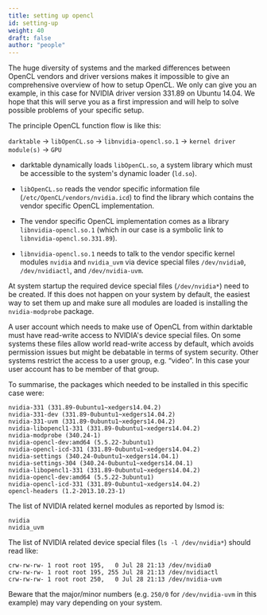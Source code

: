 ```yaml
---
title: setting up opencl
id: setting-up
weight: 40
draft: false
author: "people"
---
```


The huge diversity of systems and the marked differences between OpenCL vendors and driver versions makes it impossible to give an comprehensive overview of how to setup OpenCL. We only can give you an example, in this case for NVIDIA driver version 331.89 on Ubuntu 14.04. We hope that this will serve you as a first impression and will help to solve possible problems of your specific setup.

The principle OpenCL function flow is like this:

`darktable` -> `libOpenCL.so` -> `libnvidia-opencl.so.1` -> `kernel driver module(s)` -> `GPU`

- darktable dynamically loads `libOpenCL.so`, a system library which must be accessible to the system's dynamic loader (`ld.so`).

- `libOpenCL.so` reads the vendor specific information file (`/etc/OpenCL/vendors/nvidia.icd`) to find the library which contains the vendor specific OpenCL implementation.

- The vendor specific OpenCL implementation comes as a library `libnvidia-opencl.so.1` (which in our case is a symbolic link to `libnvidia-opencl.so.331.89`).

- `libnvidia-opencl.so.1` needs to talk to the vendor specific kernel modules `nvidia` and `nvidia_uvm` via device special files `/dev/nvidia0`, `/dev/nvidiactl`, and `/dev/nvidia-uvm`.

At system startup the required device special files (`/dev/nvidia*`) need to be created. If this does not happen on your system by default, the easiest way to set them up and make sure all modules are loaded is installing the `nvidia-modprobe` package.

A user account which needs to make use of OpenCL from within darktable must have read-write access to NVIDIA's device special files. On some systems these files allow world read-write access by default, which avoids permission issues but might be debatable in terms of system security. Other systems restrict the access to a user group, e.g. “video”. In this case your user account has to be member of that group.

To summarise, the packages which needed to be installed in this specific case were:

```
nvidia-331 (331.89-0ubuntu1~xedgers14.04.2)
nvidia-331-dev (331.89-0ubuntu1~xedgers14.04.2)
nvidia-331-uvm (331.89-0ubuntu1~xedgers14.04.2)
nvidia-libopencl1-331 (331.89-0ubuntu1~xedgers14.04.2)
nvidia-modprobe (340.24-1)
nvidia-opencl-dev:amd64 (5.5.22-3ubuntu1)
nvidia-opencl-icd-331 (331.89-0ubuntu1~xedgers14.04.2)
nvidia-settings (340.24-0ubuntu1~xedgers14.04.1)
nvidia-settings-304 (340.24-0ubuntu1~xedgers14.04.1)
nvidia-libopencl1-331 (331.89-0ubuntu1~xedgers14.04.2)
nvidia-opencl-dev:amd64 (5.5.22-3ubuntu1)
nvidia-opencl-icd-331 (331.89-0ubuntu1~xedgers14.04.2)
opencl-headers (1.2-2013.10.23-1)
```

The list of NVIDIA related kernel modules as reported by lsmod is:

```
nvidia
nvidia_uvm
```

The list of NVIDIA related device special files (`ls -l /dev/nvidia*`) should read like:

```
crw-rw-rw- 1 root root 195,   0 Jul 28 21:13 /dev/nvidia0
crw-rw-rw- 1 root root 195, 255 Jul 28 21:13 /dev/nvidiactl
crw-rw-rw- 1 root root 250,   0 Jul 28 21:13 /dev/nvidia-uvm
```

Beware that the major/minor numbers (e.g. `250/0` for `/dev/nvidia-uvm` in this example) may vary depending on your system. 
